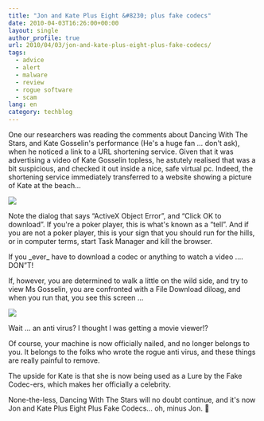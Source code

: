 ```yaml
---
title: "Jon and Kate Plus Eight &#8230; plus fake codecs"
date: 2010-04-03T16:26:00+00:00
layout: single
author_profile: true
url: 2010/04/03/jon-and-kate-plus-eight-plus-fake-codecs/
tags:
  - advice
  - alert
  - malware
  - review
  - rogue software
  - scam
lang: en
category: techblog
---
```

One our researchers was reading the comments about Dancing With The Stars, and Kate Gosselin's performance (He's a huge fan &#8230; don't ask), when he noticed a link to a URL shortening service. Given that it was advertising a video of Kate Gosselin topless, he astutely realised that was a bit suspicious, and checked it out inside a nice, safe virtual pc. Indeed, the shortening service immediately transferred to a website showing a picture of Kate at the beach&#8230;

[![](http://4.bp.blogspot.com/_vaUVXcmC3OI/S7dkRd6M0SI/AAAAAAAABdk/fH2HpZbZp0I/s400/6a00e5539a104188340133ec5884e7970b-800wi.jpg)](http://4.bp.blogspot.com/_vaUVXcmC3OI/S7dkRd6M0SI/AAAAAAAABdk/fH2HpZbZp0I/s1600-h/6a00e5539a104188340133ec5884e7970b-800wi.jpg)

Note the dialog that says “ActiveX Object Error”, and “Click OK to download”. If you're a poker player, this is what's known as a “tell”. And if you are not a poker player, this is your sign that you should run for the hills, or in computer terms, start Task Manager and kill the browser.

If you \_ever\_ have to download a codec or anything to watch a video &#8230;. DON”T!

If, however, you are determined to walk a little on the wild side, and try to view Ms Gosselin, you are confronted with a File Download diloag, and when you run that, you see this screen &#8230;

[![](http://4.bp.blogspot.com/_vaUVXcmC3OI/S7dkPKZvNaI/AAAAAAAABdg/84NEilVfFI0/s400/6a00e5539a104188340133ec588b0d970b-800wi.jpg)](http://4.bp.blogspot.com/_vaUVXcmC3OI/S7dkPKZvNaI/AAAAAAAABdg/84NEilVfFI0/s1600-h/6a00e5539a104188340133ec588b0d970b-800wi.jpg)

Wait &#8230; an anti virus? I thought I was getting a movie viewer!?

Of course, your machine is now officially nailed, and no longer belongs to you. It belongs to the folks who wrote the rogue anti virus, and these things are really painful to remove.

The upside for Kate is that she is now being used as a Lure by the Fake Codec-ers, which makes her officially a celebrity.

None-the-less, Dancing With The Stars will no doubt continue, and it's now Jon and Kate Plus Eight Plus Fake Codecs&#8230; oh, minus Jon. 🙂
